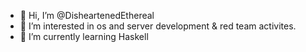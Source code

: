 - 👋 Hi, I’m @DisheartenedEthereal
- 👀 I’m interested in os and server development & red team activites.
- 🌱 I’m currently learning Haskell

<!---
DisheartenedEthereal/DisheartenedEthereal is a ✨ special ✨ repository because its `README.md` (this file) appears on your GitHub profile.
You can click the Preview link to take a look at your changes.
--->
